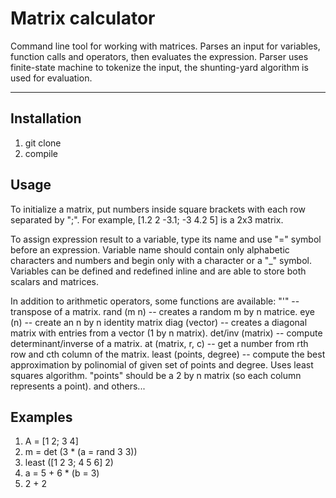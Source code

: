 # Matrix calculator

Command line tool for working with matrices. Parses an input for variables, function calls and operators, then evaluates the expression. 
Parser uses finite-state machine to tokenize the input, the shunting-yard algorithm is used for evaluation.
***
## Installation

1) git clone
2) compile

## Usage
To initialize a matrix, put numbers inside square brackets with each row separated by ";". For example, [1.2 2 -3.1; -3 4.2 5] is a 2x3 matrix.

To assign expression result to a variable, type its name and use "=" symbol before an expression.
Variable name should contain only alphabetic characters and numbers and begin only with a character or a "_" symbol. 
Variables can be defined and redefined inline and are able to store both scalars and matrices.

In addition to arithmetic operators, some functions are available:
"'" -- transpose of a matrix.
rand (m n) -- creates a random m by n matrice.
eye (n) -- create an n by n identity matrix
diag (vector) -- creates a diagonal matrix with entries from a vector (1 by n matrix).
det/inv (matrix) -- compute determinant/inverse of a matrix. 
at (matrix, r, c) -- get a number from rth row and cth column of the matrix.
least (points, degree) -- compute the best approximation by polinomial of given set of points and degree. Uses least squares algorithm. "points" should be a 2 by n matrix (so each column represents a point).
and others...

## Examples
1) A = [1 2; 3 4]
2) m = det (3 * (a = rand 3 3))
3) least ([1 2 3; 4 5 6] 2)
4) a = 5 + 6 * (b = 3)
5) 2 + 2
